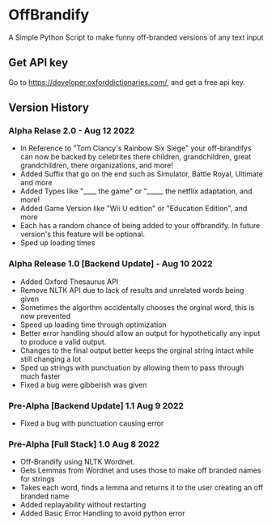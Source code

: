 # OffBrandify
A Simple Python Script to make funny off-branded versions of any text input

## Get API key
Go to https://developer.oxforddictionaries.com/, and get a free api key.

## Version History

### Alpha Relase 2.0 - Aug 12 2022
- In Reference to "Tom Clancy's Rainbow Six Siege" your off-brandifys can now be backed by celebrites there children, grandchildren, great grandchildren, there organizations, and more!
- Added Suffix that go on the end such as Simulator, Battle Royal, Ultimate and more
- Added Types like "____ the game" or "_____ the netflix adaptation, and more!
- Added Game Version like "Wii U edition" or "Education Edition", and more
- Each has a random chance of being added to your offbrandify. In future version's this feature will be optional.
- Sped up loading times


### Alpha Release 1.0 [Backend Update] - Aug 10 2022
- Added Oxford Thesaurus API
- Remove NLTK API due to lack of results and unrelated words being given
- Sometimes the algorthm accidentally chooses the orginal word, this is now prevented
- Speed up loading time through optimization
- Better error handling should allow an output for hypothetically any input to produce a valid output.
- Changes to the final output better keeps the orginal string intact while still changing a lot
- Sped up strings with punctuation by allowing them to pass through much faster
- Fixed a bug were gibberish was given

### Pre-Alpha [Backend Update] 1.1 Aug 9 2022
- Fixed a bug with punctuation causing error

### Pre-Alpha [Full Stack] 1.0 Aug 8 2022
- Off-Brandify using NLTK Wordnet.
- Gets Lemmas from Wordnet and uses those to make off branded names for strings
- Takes each word, finds a lemma and returns it to the user creating an off branded name
- Added replayability without restarting
- Added Basic Error Handling to avoid python error
